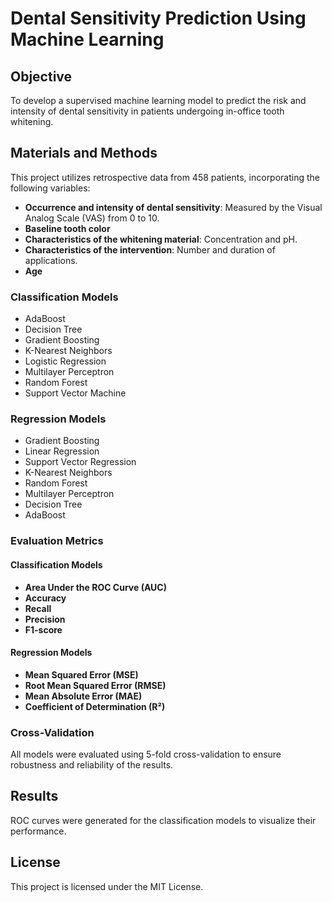 # Dental Sensitivity Prediction Using Machine Learning

## Objective
To develop a supervised machine learning model to predict the risk and intensity of dental sensitivity in patients undergoing in-office tooth whitening.

## Materials and Methods
This project utilizes retrospective data from 458 patients, incorporating the following variables:
- **Occurrence and intensity of dental sensitivity**: Measured by the Visual Analog Scale (VAS) from 0 to 10.
- **Baseline tooth color**
- **Characteristics of the whitening material**: Concentration and pH.
- **Characteristics of the intervention**: Number and duration of applications.
- **Age**

### Classification Models
- AdaBoost
- Decision Tree
- Gradient Boosting
- K-Nearest Neighbors
- Logistic Regression
- Multilayer Perceptron
- Random Forest
- Support Vector Machine

### Regression Models
- Gradient Boosting
- Linear Regression
- Support Vector Regression
- K-Nearest Neighbors
- Random Forest
- Multilayer Perceptron
- Decision Tree
- AdaBoost

### Evaluation Metrics
#### Classification Models
- **Area Under the ROC Curve (AUC)**
- **Accuracy**
- **Recall**
- **Precision**
- **F1-score**

#### Regression Models
- **Mean Squared Error (MSE)**
- **Root Mean Squared Error (RMSE)**
- **Mean Absolute Error (MAE)**
- **Coefficient of Determination (R²)**

### Cross-Validation
All models were evaluated using 5-fold cross-validation to ensure robustness and reliability of the results.

## Results
ROC curves were generated for the classification models to visualize their performance.

## License
This project is licensed under the MIT License.

